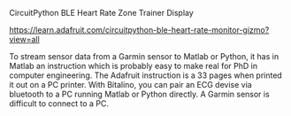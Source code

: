 
CircuitPython BLE Heart Rate Zone Trainer Display

https://learn.adafruit.com/circuitpython-ble-heart-rate-monitor-gizmo?view=all

To stream sensor data from a Garmin sensor to Matlab or Python, it has in Matlab an instruction which is probably easy to make real for PhD in computer engineering. The Adafruit instruction is a 33 pages when printed it out on a PC printer. With Bitalino, you can pair an ECG devise via bluetooth to a PC running Matlab or Python directly. A Garmin sensor is difficult to connect to a PC.

